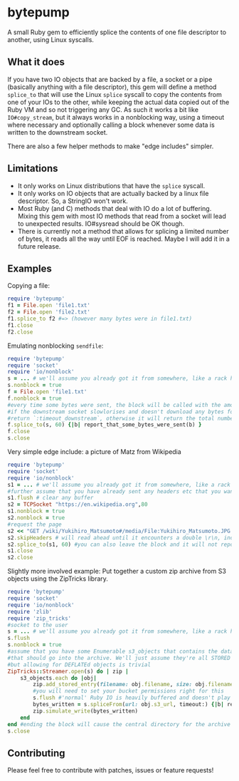 # bytepump
A small Ruby gem to efficiently splice the contents of one file descriptor to another, using Linux syscalls.

## What it does
If you have two IO objects that are backed by a file, a socket or a pipe (basically anything with a file descriptor), this gem will define a method `splice_to` that will use the Linux `splice` syscall to copy the contents from one of your IOs to the other, while keeping the actual data copied out of the Ruby VM and so not triggering any GC. As such it works a bit like `IO#copy_stream`, but it always works in a nonblocking way, using a timeout where necessary and optionally calling a block whenever some data is written to the downstream socket.

There are also a few helper methods to make "edge includes" simpler.

## Limitations
* It only works on Linux distributions that have the `splice` syscall. 
* It only works on IO objects that are actually backed by a linux file descriptor. So, a StringIO won't work.
* Most Ruby (and C) methods that deal with IO do a lot of buffering. Mixing this gem with most IO methods that read from a socket will lead to unexpected results. IO#sysread should be OK though.
* There is currently not a method that allows for splicing a limited number of bytes, it reads all the way until EOF is reached. Maybe I will add it in a future release.

## Examples
Copying a file:

```Ruby
require 'bytepump'
f1 = File.open 'file1.txt' 
f2 = File.open 'file2.txt' 
f1.splice_to f2 #=> (however many bytes were in file1.txt)
f1.close
f2.close
```

Emulating nonblocking `sendfile`:

```Ruby
require 'bytepump'
require 'socket'
require 'io/nonblock'
s = ... # we'll assume you already got it from somewhere, like a rack hijack or something
s.nonblock = true
f = File.open 'file1.txt'
f.nonblock = true
#every time some bytes were sent, the block will be called with the amount of bytes.
#if the downstream socket slowlorises and doesn't download any bytes for 60 seconds, this will
#return `:timeout_downstream`, otherwise it will return the total number of bytes sent
f.splice_to(s, 60) {|b| report_that_some_bytes_were_sent(b) } 
f.close
s.close
```
    
Very simple edge include: a picture of Matz from Wikipedia

```Ruby
require 'bytepump'
require 'socket'
require 'io/nonblock'
s1 = ... # we'll assume you already got it from somewhere, like a rack hijack or something
#further assume that you have already sent any headers etc that you want to s1
s1.flush # clear any buffer 
s2 = TCPSocket "https://en.wikipedia.org",80
s1.nonblock = true
s2.nonblock = true
#request the page
s2 << "GET /wiki/Yukihiro_Matsumoto#/media/File:Yukihiro_Matsumoto.JPG HTTP/1.0\n\n"
s2.skipHeaders # will read ahead until it encounters a double \r\n, indicating end of headers
s2.splice_to(s1, 60) #you can also leave the block and it will not report its progress
s1.close
s2.close
```
    
Slightly more involved example: Put together a custom zip archive from S3 objects using the ZipTricks library.

```Ruby
require 'bytepump'
require 'socket'
require 'io/nonblock'
require 'zlib'
require 'zip_tricks'
#socket to the user
s = ... # we'll assume you already got it from somewhere, like a rack hijack or something
s.flush
s.nonblock = true
#assume that you have some Enumerable s3_objects that contains the data about the files 
#that should go into the archive. We'll just assume they're all STORED entries for simplicity,
#but allowing for DEFLATEd objects is trivial
ZipTricks::Streamer.open(s) do | zip |
    s3_objects.each do |obj|
        zip.add_stored_entry(filename: obj.filename, size: obj.filename, crc32: obj.crc32)
        #you will need to set your bucket permissions right for this
        s.flush #'normal' Ruby IO is heavily buffered and doesn't play well with bytepump
        bytes_written = s.spliceFrom(url: obj.s3_url, timeout:) {|b| report_that_some_bytes_were_sent(b)} 
        zip.simulate_write(bytes_written)
    end
end #ending the block will cause the central directory for the archive to be written
s.close
```
    
## Contributing
Please feel free to contribute with patches, issues or feature requests! 